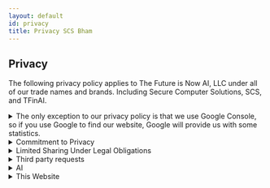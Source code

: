 ```yaml
---
layout: default
id: privacy
title: Privacy SCS Bham
---
```


## Privacy

<div id="scroll-to" class="main-content-box"> <div class="main-content">
<p class="main-deets">
The following privacy policy applies to The Future is Now AI, LLC under all of our trade names and brands. Including Secure Computer Solutions, SCS, and TFinAI.
</p>
</div></div>

<div class="main-content-box"> <div class="main-content">
<details class="main-deets">
  <summary class="main-summary">The only exception to our privacy policy is that we use Google Console, so if you use Google to find our website, Google will provide us with some statistics.</summary>
<br>
Google provides us some statistics regarding how users find our site through Google, only if you use Google to access our site. The statistics Google provides us include information regarding clicks and links to our website such as: search queries, specific pages of our site, what countries users were in, whether a desktop mobile or tablet was used, and dates. This does not give us access to your IP address or any other personal information. Again, this tracking is performed by Google, and only when you access our site from Google: not if you access our website directly by entering securecomputer.ai into the address bar. We may look at this data from time to time only for the purpose of Search Engine Optimization while we build our customer-base. We will never provide it to any third parties, and we will never use it to attempt to identify users. There is no way for us to prevent Google from collecting this information.
</details>
</div></div>

<div class="main-content-box"> <div class="main-content">
<details class="main-deets">
  <summary class="main-summary">Commitment to Privacy</summary>
     We will never gather or congregate any customer / user data (aside from the Google caveat above), beyond information you explicitly provide us which will be used only for the necessities of conducting business with you, and providing the services you request. We will never share your data with any third parties for marketing purposes, training AI, or any purpose beyond what is necessary for the services you request. If the services you request require us to share your data with a third party, we will only do so after receiving your explicit consent.
</details>
</div></div>

<div class="main-content-box"> <div class="main-content">
<details class="main-deets">
  <summary class="main-summary">Limited Sharing Under Legal Obligations</summary>
However, we may be legally required to disclose certain information in response to valid legal requests, such as subpoenas, court orders, or if otherwise required by law enforcement or government agencies. In such cases, we will only disclose the minimum information necessary to comply with the law. Whenever permitted by law, we will notify you in advance of any such disclosure.
</details>
</div></div>

<div class="main-content-box"> <div class="main-content">
<details class="main-deets">
  <summary class="main-summary">Third party requests</summary>
If third-party services are required to complete your order (e.g. warranty repairs, manufacturer involvement), we will inform you, and will only share any data after receiving your explicit consent.
</details>
</div></div>

<div class="main-content-box"> <div class="main-content">
<details class="main-deets">
  <summary class="main-summary">AI</summary>
We believe the mass use of data for training AI, or other analytics, without consent, is unethical. We as a company will never use your data for such purposes, unless you specifically request it. Some of our custom AI services will require the use of data for training, in which case we will clearly communicate this with you, and only use data you provide us with your permission.
</details></div></div>

<div class="main-content-box"> <div class="main-content">
<details class="main-deets">
  <summary class="main-summary">This Website</summary>
<p>We do not use any form of analytics or cookies on this website. We do not record your IP address, or collect any information regarding the use of our website. For transparency, our website is entirely open source, and is directly mapped from the following open source repository:<br>
<a href="https://github.com/thefutureisnowai/thefutureisnowai.github.io" target="_blank" rel="noopener">
  https://github.com/thefutureisnowai/thefutureisnowai.github.io
</a>.
<br>Note that The Future is now AI, LLC is our company name, but our Doing-Business-As name is Secure Computer Solutions. We control this repository and no other entity can modify it.
</p>

<p>
We use GitHub (which is owned by Microsoft) to host our site, and we use GoDaddy as our domain registrar. These third-party companies are generally well established and respected, but we cannot guarantee that they will not collect any of your data. We encourage you to read their privacy policies if this is of concern:
</p>

<ul>
  <li>
    <a href="https://github.com/trust-center/privacy" target="_blank" rel="noopener">
      GitHub Privacy Policy
    </a>
  </li>
  <li>
    <a href="https://www.godaddy.com/agreements/privacy" target="_blank" rel="noopener">
      GoDaddy Privacy Policy
    </a>
  </li>
</ul>

</details>
</div></div>
